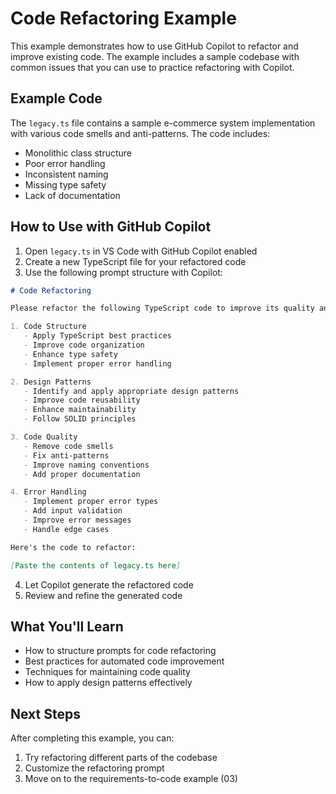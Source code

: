 # Code Refactoring Example

This example demonstrates how to use GitHub Copilot to refactor and improve existing code. The example includes a sample codebase with common issues that you can use to practice refactoring with Copilot.

## Example Code

The `legacy.ts` file contains a sample e-commerce system implementation with various code smells and anti-patterns. The code includes:
- Monolithic class structure
- Poor error handling
- Inconsistent naming
- Missing type safety
- Lack of documentation

## How to Use with GitHub Copilot

1. Open `legacy.ts` in VS Code with GitHub Copilot enabled
2. Create a new TypeScript file for your refactored code
3. Use the following prompt structure with Copilot:

```markdown
# Code Refactoring

Please refactor the following TypeScript code to improve its quality and maintainability. Focus on:

1. Code Structure
   - Apply TypeScript best practices
   - Improve code organization
   - Enhance type safety
   - Implement proper error handling

2. Design Patterns
   - Identify and apply appropriate design patterns
   - Improve code reusability
   - Enhance maintainability
   - Follow SOLID principles

3. Code Quality
   - Remove code smells
   - Fix anti-patterns
   - Improve naming conventions
   - Add proper documentation

4. Error Handling
   - Implement proper error types
   - Add input validation
   - Improve error messages
   - Handle edge cases

Here's the code to refactor:

[Paste the contents of legacy.ts here]
```

4. Let Copilot generate the refactored code
5. Review and refine the generated code

## What You'll Learn

- How to structure prompts for code refactoring
- Best practices for automated code improvement
- Techniques for maintaining code quality
- How to apply design patterns effectively

## Next Steps

After completing this example, you can:
1. Try refactoring different parts of the codebase
2. Customize the refactoring prompt
3. Move on to the requirements-to-code example (03) 